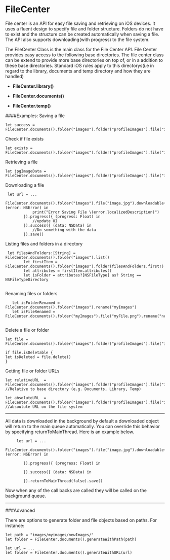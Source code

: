 # FileCenter

File center is an API for easy file saving and retrieving on iOS devices.
It uses a fluent design to specify file and folder structure. Folders do not have to exist and the structure can be created automatically when saving a file. The API also supports downloading(with progress) to the file system. 

The FileCenter Class is the main class for the File Center API. File Center provides easy access to the following base directories. The file center class can be extend to provide more base directories on top of, or in a addition to these base directories. Standard iOS rules apply to this directorys(i.e in regard to the library, documents and temp directory and how they are handled)

*  **FileCenter.library()**
 
*  **FileCenter.documents()**
 
*  **FileCenter.temp()**

        
####Examples:
Saving a file
```
let success = FileCenter.documents().folder("images").folder("profileImages").file("image.jpg").save(jpgImageData)

```
Check if file exists
```
let exists = FileCenter.documents().folder("images").folder("profileImages").file("image.jpg").exists()
```

Retrieving a file
```
let jpgImageData = FileCenter.documents().folder("images").folder("profileImages").file("image.jpg").fetch()

```

Downloading a file
```
 let url = ...

FileCenter.documents().folder("images").file("image.jpg").downloadable(url).failure({ (error: NSError) in
            print("Error Saving File \(error.localizedDescription)")
        }).progress({ (progress: Float) in
            //update UI
        }).success({ (data: NSData) in
            //Do something with the data
        }).save()
```
Listing files and folders in a directory
```
 let filesAndFolders:[String] = FileCenter.documents().folder("images").list()
        let firstItem = FileCenter.documents().folder("images").folder(filesAndFolders.first!)
        let attributes = firstItem.attributes()
        let isFolder = attributes?[NSFileType] as? String == NSFileTypeDirectory
        
```

Renaming files or folders
```
   let isFolderRenamed = FileCenter.documents().folder("images").rename("myImages")
   let isFileRenamed = FileCenter.documents().folder("myImages").file("myFile.png").rename("newName.png")
        
```

Delete a file or folder
```
let file = FileCenter.documents().folder("images").folder("profileImages").file("image.jpg")

if file.isDeletable {
let isDeleted = file.delete()
}
```

Getting file or folder URLs
```
let relativeURL  = FileCenter.documents().folder("images").folder("profileImages").file("image.jpg").url() //Relative to base directory (e.g. Documents, Library, Temp)

let absoluteURL  = FileCenter.documents().folder("images").folder("profileImages").file("image.jpg").fullURL() //absoulute URL on the file system

```


---



All data is downloaded in the background by default a downloaded object will return to the main queue automatically. You can override this behavior by specifying returnToMainThread. Here is an example below.

```
     let url = ...
        FileCenter.documents().folder("images").file("image.jpg").downloadable(url).failure({ (error: NSError) in
            
        }).progress({ (progress: Float) in
            
        }).success({ (data: NSData) in
            
        }).returnToMainThread(false).save()
```

Now when any of the call backs are called they will be called on the background queue.




---


###Advanced

There are options to generate folder and file objects based on paths. 
For instance:

```
let path = "images/myimages/newImages/"
let folder = FileCenter.documents().generateWithPath(path)
```

```
let url = ...
let folder = FileCenter.documents().generateWithURL(url)
```
